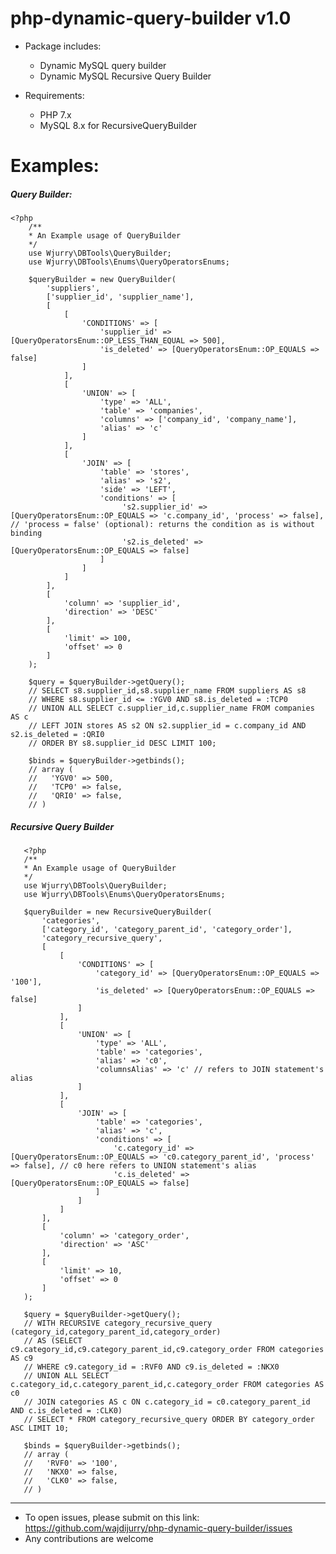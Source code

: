 # php-dynamic-query-builder v1.0
- Package includes:
    - Dynamic MySQL query builder
    - Dynamic MySQL Recursive Query Builder

- Requirements:
    - PHP 7.x
    - MySQL 8.x for RecursiveQueryBuilder
    
# Examples:
##### Query Builder:
    <?php
        /**
        * An Example usage of QueryBuilder
        */
        use Wjurry\DBTools\QueryBuilder;
        use Wjurry\DBTools\Enums\QueryOperatorsEnums;
        
        $queryBuilder = new QueryBuilder(
            'suppliers',
            ['supplier_id', 'supplier_name'],
            [
                [
                    'CONDITIONS' => [
                        'supplier_id' => [QueryOperatorsEnum::OP_LESS_THAN_EQUAL => 500],
                        'is_deleted' => [QueryOperatorsEnum::OP_EQUALS => false]
                    ]
                ],
                [
                    'UNION' => [
                        'type' => 'ALL',
                        'table' => 'companies',
                        'columns' => ['company_id', 'company_name'],
                        'alias' => 'c'
                    ]
                ],
                [
                    'JOIN' => [
                        'table' => 'stores',
                        'alias' => 's2',
                        'side' => 'LEFT',
                        'conditions' => [
                             's2.supplier_id' => [QueryOperatorsEnum::OP_EQUALS => 'c.company_id', 'process' => false], // 'process = false' (optional): returns the condition as is without binding
                             's2.is_deleted' => [QueryOperatorsEnum::OP_EQUALS => false]
                        ]
                    ]
                ]
            ],
            [
                'column' => 'supplier_id',
                'direction' => 'DESC'
            ],
            [
                'limit' => 100,
                'offset' => 0
            ]
        );
        
        $query = $queryBuilder->getQuery();
        // SELECT s8.supplier_id,s8.supplier_name FROM suppliers AS s8
        // WHERE s8.supplier_id <= :YGV0 AND s8.is_deleted = :TCP0
        // UNION ALL SELECT c.supplier_id,c.supplier_name FROM companies AS c
        // LEFT JOIN stores AS s2 ON s2.supplier_id = c.company_id AND s2.is_deleted = :QRI0
        // ORDER BY s8.supplier_id DESC LIMIT 100;
        
        $binds = $queryBuilder->getbinds();
        // array (
        //   'YGV0' => 500,
        //   'TCP0' => false,
        //   'QRI0' => false,
        // )
        
##### Recursive Query Builder
       <?php
       /**
       * An Example usage of QueryBuilder
       */
       use Wjurry\DBTools\QueryBuilder;
       use Wjurry\DBTools\Enums\QueryOperatorsEnums;
       
       $queryBuilder = new RecursiveQueryBuilder(
           'categories',
           ['category_id', 'category_parent_id', 'category_order'],
           'category_recursive_query',
           [
               [
                   'CONDITIONS' => [
                       'category_id' => [QueryOperatorsEnum::OP_EQUALS => '100'],
                       'is_deleted' => [QueryOperatorsEnum::OP_EQUALS => false]
                   ]
               ],
               [
                   'UNION' => [
                       'type' => 'ALL',
                       'table' => 'categories',
                       'alias' => 'c0',
                       'columnsAlias' => 'c' // refers to JOIN statement's alias
                   ]
               ],
               [
                   'JOIN' => [
                       'table' => 'categories',
                       'alias' => 'c',
                       'conditions' => [
                           'c.category_id' => [QueryOperatorsEnum::OP_EQUALS => 'c0.category_parent_id', 'process' => false], // c0 here refers to UNION statement's alias
                           'c.is_deleted' => [QueryOperatorsEnum::OP_EQUALS => false]
                       ]
                   ]
               ]
           ],
           [
               'column' => 'category_order',
               'direction' => 'ASC'
           ],
           [
               'limit' => 10,
               'offset' => 0
           ]
       );
       
       $query = $queryBuilder->getQuery();
       // WITH RECURSIVE category_recursive_query (category_id,category_parent_id,category_order)
       // AS (SELECT c9.category_id,c9.category_parent_id,c9.category_order FROM categories AS c9
       // WHERE c9.category_id = :RVF0 AND c9.is_deleted = :NKX0
       // UNION ALL SELECT c.category_id,c.category_parent_id,c.category_order FROM categories AS c0
       // JOIN categories AS c ON c.category_id = c0.category_parent_id AND c.is_deleted = :CLK0)
       // SELECT * FROM category_recursive_query ORDER BY category_order ASC LIMIT 10;
       
       $binds = $queryBuilder->getbinds();
       // array (
       //   'RVF0' => '100',
       //   'NKX0' => false,
       //   'CLK0' => false,
       // )
       
---
       
- To open issues, please submit on this link: https://github.com/wajdijurry/php-dynamic-query-builder/issues
- Any contributions are welcome
